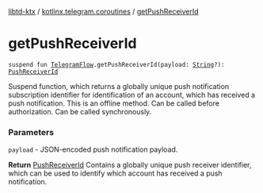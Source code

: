 [libtd-ktx](../index.md) / [kotlinx.telegram.coroutines](index.md) / [getPushReceiverId](./get-push-receiver-id.md)

# getPushReceiverId

`suspend fun `[`TelegramFlow`](../kotlinx.telegram.core/-telegram-flow/index.md)`.getPushReceiverId(payload: `[`String`](https://kotlinlang.org/api/latest/jvm/stdlib/kotlin/-string/index.html)`?): `[`PushReceiverId`](https://tdlibx.github.io/td/docs/org/drinkless/td/libcore/telegram/TdApi.PushReceiverId.html)

Suspend function, which returns a globally unique push notification subscription identifier for
identification of an account, which has received a push notification. This is an offline method. Can
be called before authorization. Can be called synchronously.

### Parameters

`payload` - JSON-encoded push notification payload.

**Return**
[PushReceiverId](https://tdlibx.github.io/td/docs/org/drinkless/td/libcore/telegram/TdApi.PushReceiverId.html) Contains a globally unique push receiver identifier, which can be used
to identify which account has received a push notification.

